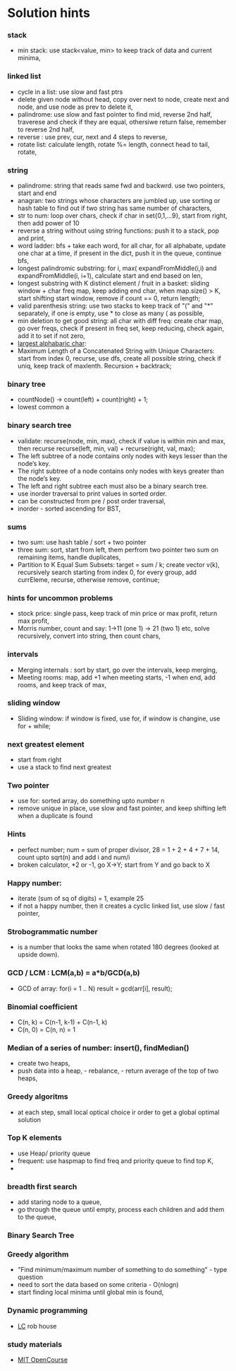 # Solution hints

### stack
- min stack: use stack<value, min> to keep track of data and current minima, 

### linked list
- cycle in a list: use slow and fast ptrs
- delete given node without head, copy over next to node, create next and node, and use node as prev to delete it, 
- palindrome: use slow and fast pointer to find mid, reverse 2nd half, traverese and check if  they are equal, othersiwe return false, remember to reverse 2nd half, 
- reverse : use prev, cur, next and 4 steps to reverse, 
- rotate list: calculate length, rotate %= length, connect head to tail, rotate, 


### string
- palindrome: string that reads same fwd and backwrd. use two pointers, start and end 
- anagran: two strings whose characters are jumbled up, use sorting or hash table to find out if two string has same number of characters, 
- str to num: loop over chars, check if char in set{0,1,...9}, start from right, then add power of 10 
- reverse a string without using string functions: push it to a stack, pop and print, 
- word ladder: bfs + take each word, for all char, for all alphabate, update one char at a time, if present in the dict, push it in the queue, continue bfs, 
- longest palindromic substring: for i, max( expandFromMiddle(i,i) and expandFromMiddle(i, i+1), calculate start and end based on len, 
- longest substring with K distinct element / fruit in a basket: sliding window + char freq map, keep adding end char,
  when map.size() > K, start shifting start window, remove if count == 0, return length;
- valid parenthesis string: use two stacks to keep track of "(" and "*" separately, if one is empty, use * to close as
  many ( as possible, 
- min deletion to get good string: all char with diff freq: create char map, go over freqs, check if present in freq set, keep reducing, check again, add it to set if not zero,  
- [largest alphabaric char](https://www.geeksforgeeks.org/find-the-largest-alphabetic-character-present-in-the-string/): 
-  Maximum Length of a Concatenated String with Unique Characters: start from index 0, recurse, use dfs, create all possible string, check if uniq, keep track of maxlenth. Recursion + backtrack;

### binary tree
- countNode() -> count(left) + count(right) + 1;
- lowest common a

### binary search tree
- validate: recurse(node, min, max), check if value is within min and max, then recurse recurse(left, min, val) + recurse(right, val, max);
- The left subtree of a node contains only nodes with keys lesser than the node’s key.
- The right subtree of a node contains only nodes with keys greater than the node’s key.
- The left and right subtree each must also be a binary search tree.
- use inorder traversal to print values in sorted order.
- can be constructed from pre / post order traversal, 
- inorder - sorted ascending for BST, 

### sums
- two sum: use hash table / sort + two pointer
- three sum: sort, start from left, them perfrom two pointer two sum on remaining items, handle duplicates, 
- Partition to K Equal Sum Subsets: target = sum / k; create vector<int> v(k), recursively search starting from index 0, for every group, add currEleme, recurse, otherwise remove, continue;

### hints for uncommon problems
- stock price: single pass, keep track of min price or max profit, return max profit, 
- Morris number, count and say: 1->11 (one 1) -> 21 (two 1) etc, solve recursively, convert into string, then count
  chars, 

### intervals
- Merging internals : sort by start, go over the intervals, keep merging,
- Meeting rooms: map, add +1 when meeting starts, -1 when end, add rooms, and keep track of max, 

### sliding window
- Sliding window: if window is fixed, use for, if window is changine, use for + while;

### next greatest element
  - start from right
  - use a stack to find next greatest

### Two pointer
  - use for: sorted array, do something upto number n
  - remove unique in place, use slow and fast pointer, and keep shifting left when a duplicate is found
  
### Hints
  - perfect number; num = sum of proper divisor, 28 = 1 + 2 + 4 + 7 + 14, count upto sqrt(n) and add i and num/i
  - broken calculator, *2 or -1, go X->Y; start from Y and go back to X

### Happy number:
  - iterate (sum of sq of digits) = 1, example 25
  - if not a happy number, then it creates a cyclic linked list, use slow / fast pointer,

### Strobogrammatic number
  - is a number that looks the same when rotated 180 degrees (looked at upside down).

### GCD / LCM : LCM(a,b) = a*b/GCD(a,b)    
  - GCD of array: for(i = 1 .. N) result = gcd(arr[i], result);

### Binomial coefficient
  - C(n, k) = C(n-1, k-1) + C(n-1, k)
  - C(n, 0) = C(n, n) = 1

### Median of a series of number: insert(), findMedian()
   - create two heaps, 
   - push data into a heap, 
    - rebalance,
    - return average of the top of two heaps, 
    
### Greedy algoritms
   - at each step, small local optical choice ir order to get a global optimal solution

### Top K elements
   - use Heap/ priority queue
   - frequent:  use haspmap to find freq and priority queue to find top K,
   - 
### breadth first search
  - add staring node to a queue, 
  - go through the queue until empty, process each children and add them to the queue, 

### Binary Search Tree
  
### Greedy algorithm
  - "Find minimum/maximum number of something to do something" - type question
  - need to sort the data based on some criteria - O(nlogn)
  - start finding local minima until global min is found, 

### Dynamic programming
  - [LC](https://leetcode.com/problems/house-robber/) rob house 


### study materials
- [MIT OpenCourse](https://www.youtube.com/watch?v=HtSuA80QTyo)
